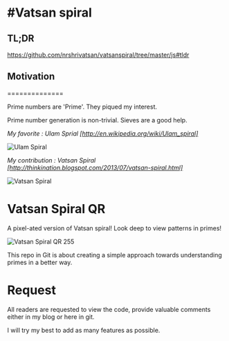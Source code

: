 #Vatsan spiral
==========

## TL;DR

https://github.com/nrshrivatsan/vatsanspiral/tree/master/js#tldr


## **Motivation** 
==============

Prime numbers are 'Prime'. They piqued my interest.

Prime number generation is non-trivial. Sieves are a good help.

*My favorite : Ulam Sprial [http://en.wikipedia.org/wiki/Ulam_spiral]*

![Ulam Spiral](https://raw.github.com/nrshrivatsan/ulamspiral/master/js/Ulam-Spiral-21.jpg "Ulam Spiral")

*My contribution : Vatsan Spiral [http://thinkination.blogspot.com/2013/07/vatsan-spiral.html]*

![Vatsan Spiral](https://raw.github.com/nrshrivatsan/ulamspiral/master/js/Vatsan-spiral-21.jpg "Vatsan Spiral")

**Vatsan Spiral QR**
===================
A pixel-ated version of Vatsan spiral! Look deep to view patterns in primes!

![Vatsan Spiral QR 255 ](https://raw.githubusercontent.com/nrshrivatsan/vatsanspiral/master/go/555.jpeg "Vatsan Spiral QR 255")

This repo in Git is about creating a simple approach towards understanding primes in a better way.


**Request**
===========

All readers are requested to view the code, provide valuable comments either in my blog or here in git.

I will try my best to add as many features as possible.

